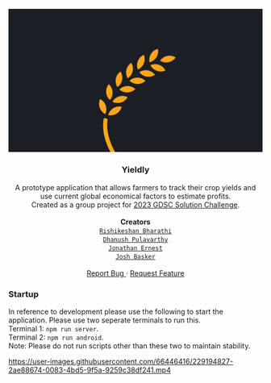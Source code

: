 <p>
  <a href="https://github.com/DPulavarthy/Yieldly" target="_blank">
    <img src="assets/readme.png" alt="Logo">
  </a>

  <h3 align="center">  Yieldly  </h3>
  <p align="center">
    A prototype application that allows farmers to track their crop yields and use current global economical factors to estimate profits. 
    <br />
    Created as a group project for <a href="https://developers.google.com/community/gdsc-solution-challenge" target="_blank">2023 GDSC Solution Challenge</a>.
    <br />
    <br />
    <strong> Creators </strong>
    <br />
    <code><a href="https://github.com/redanzo">Rishikeshan Bharathi</a></code>
    <br />
    <code><a href="https://github.com/DPulavarthy">Dhanush Pulavarthy</a></code>
    <br />
    <code><a href="https://github.com/kjernest01">Jonathan Ernest</a></code>
    <br />
    <code><a href="https://github.com/JoshBasker">Josh Basker</a></code>
    <br />
    <br />
    <a href="https://github.com/DPulavarthy/Yieldly/issues"> Report Bug </a>
    ·
    <a href="https://github.com/DPulavarthy/Yieldly/issues"> Request Feature </a>
  </p>
</p>

### Startup
In reference to development please use the following to start the application. Please use two seperate terminals to run this.  
Terminal 1: `npm run server`.  
Terminal 2: `npm run android`.  
Note: Please do not run scripts other than these two to maintain stability.




https://user-images.githubusercontent.com/66446416/229194827-2ae88674-0083-4bd5-9f5a-9259c38df241.mp4

